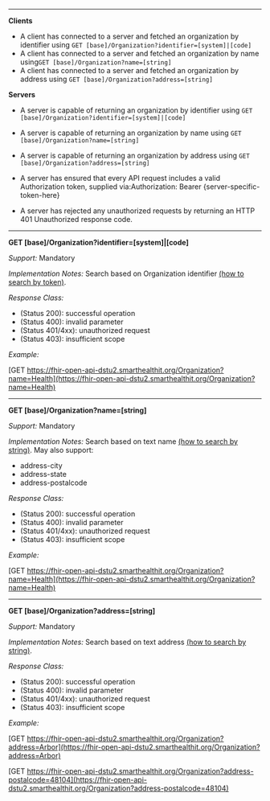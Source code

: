 



-------------------------

**Clients**

-  A client has connected to a server and fetched an organization by identifier using `GET [base]/Organization?identifier=[system]|[code]`
- A client has connected to a server and fetched an organization by name using`GET [base]/Organization?name=[string]`
- A client has connected to a server and fetched an organization by address using `GET [base]/Organization?address=[string]`


**Servers**

- A server is capable of returning an organization by identifier using `GET [base]/Organization?identifier=[system]|[code]`
- A server is capable of returning an organization by name using `GET [base]/Organization?name=[string]`
- A server is capable of returning an organization by address using `GET [base]/Organization?address=[string]`


-   A server has ensured that every API request includes a valid Authorization token, supplied via:Authorization: Bearer {server-specific-token-here}
-   A server has rejected any unauthorized requests by returning an HTTP 401 Unauthorized response code.

-----------

**GET [base]/Organization?identifier=[system]|[code]**

*Support:* Mandatory

*Implementation Notes:*  Search based on Organization identifier  [(how to search by token)].

*Response Class:*

-   (Status 200): successful operation
-   (Status 400): invalid parameter
-   (Status 401/4xx): unauthorized request
-   (Status 403): insufficient scope

*Example:*

[GET https://fhir-open-api-dstu2.smarthealthit.org/Organization?name=Health](https://fhir-open-api-dstu2.smarthealthit.org/Organization?name=Health)

-----------


**GET [base]/Organization?name=[string]**

*Support:* Mandatory

*Implementation Notes:* Search based on text name [(how to search by string)]. May also support:
   - address-city
   - address-state
   - address-postalcode

*Response Class:*

-   (Status 200): successful operation
-   (Status 400): invalid parameter
-   (Status 401/4xx): unauthorized request
-   (Status 403): insufficient scope

*Example:*

[GET https://fhir-open-api-dstu2.smarthealthit.org/Organization?name=Health](https://fhir-open-api-dstu2.smarthealthit.org/Organization?name=Health)

-----


**GET [base]/Organization?address=[string]**

*Support:* Mandatory

*Implementation Notes:* Search based on text address [(how to search by string)].

*Response Class:*

-   (Status 200): successful operation
-   (Status 400): invalid parameter
-   (Status 401/4xx): unauthorized request
-   (Status 403): insufficient scope

*Example:*

[GET https://fhir-open-api-dstu2.smarthealthit.org/Organization?address=Arbor](https://fhir-open-api-dstu2.smarthealthit.org/Organization?address=Arbor)

[GET https://fhir-open-api-dstu2.smarthealthit.org/Organization?address-postalcode=48104](https://fhir-open-api-dstu2.smarthealthit.org/Organization?address-postalcode=48104)

  [(how to search by reference)]: http://build.fhir.org/search.html#reference
  [(how to search by token)]: http://build.fhir.org/search.html#token
 [(how to search by date)]: http://build.fhir.org/search.html#date
 [(how to search by string)]: http://build.fhir.org/search.html#string
